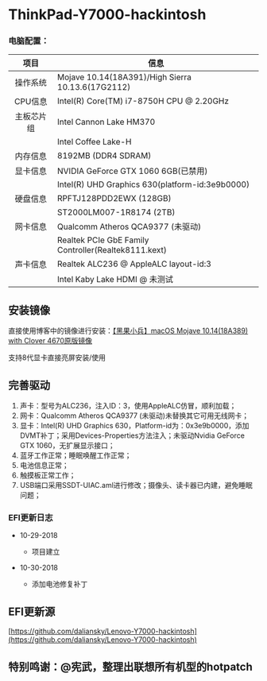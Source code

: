 # ThinkPad-Y7000-hackintosh
### 电脑配置：

|项目|信息|
|:-----:|-----|
|操作系统|Mojave 10.14(18A391)/High Sierra 10.13.6(17G2112)|
|CPU信息|Intel(R) Core(TM) i7-8750H CPU @ 2.20GHz|
|主板芯片组|Intel Cannon Lake HM370|
||Intel Coffee Lake-H|
|内存信息|8192MB  (DDR4 SDRAM)|
|显卡信息|NVIDIA GeForce GTX 1060 6GB(已禁用)|
||Intel(R) UHD Graphics 630(platform-id:3e9b0000)|
|硬盘信息|RPFTJ128PDD2EWX (128GB)|
||ST2000LM007-1R8174 (2TB)|
|网卡信息|Qualcomm Atheros QCA9377 (未驱动)|
||Realtek PCIe GbE Family Controller(Realtek8111.kext)|
|声卡信息|Realtek ALC236 @ AppleALC layout-id:3|
||Intel Kaby Lake HDMI @ 未测试|

## 安装镜像

直接使用博客中的镜像进行安装：[【黑果小兵】macOS Mojave 10.14(18A389) with Clover 4670原版镜像](https://blog.daliansky.net/macOS-Mojave-10.14-18A389-Release-with-Clover-4670-original-mirror.html)

支持8代显卡直接亮屏安装/使用

## 完善驱动

1. 声卡：型号为ALC236，注入ID：3，使用AppleALC仿冒，顺利加载；
2. 网卡：Qualcomm Atheros QCA9377 (未驱动)未替换其它可用无线网卡；
3. 显卡：Intel(R) UHD Graphics 630，Platform-id为：0x3e9b0000，添加DVMT补丁；采用Devices-Properties方法注入；未驱动Nvidia GeForce GTX 1060，无扩展显示接口；
4. 蓝牙工作正常；睡眠唤醒工作正常；
5. 电池信息正常；
6. 触摸板正常工作；
7. USB端口采用SSDT-UIAC.aml进行修改；摄像头、读卡器已内建，避免睡眠问题；

### EFI更新日志

- 10-29-2018

  - 项目建立

- 10-30-2018

  - 添加电池修复补丁

  

## EFI更新源

[https://github.com/daliansky/Lenovo-Y7000-hackintosh](https://github.com/daliansky/Lenovo-Y7000-hackintosh)

## 特别鸣谢：@宪武，整理出联想所有机型的hotpatch

